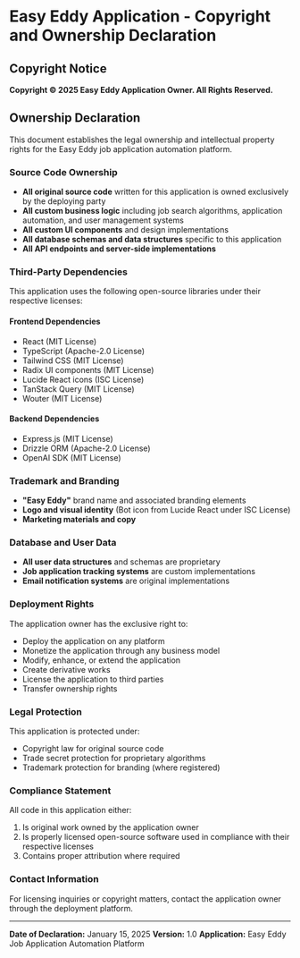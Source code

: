 # Easy Eddy Application - Copyright and Ownership Declaration

## Copyright Notice

**Copyright © 2025 Easy Eddy Application Owner. All Rights Reserved.**

## Ownership Declaration

This document establishes the legal ownership and intellectual property rights for the Easy Eddy job application automation platform.

### Source Code Ownership

- **All original source code** written for this application is owned exclusively by the deploying party
- **All custom business logic** including job search algorithms, application automation, and user management systems
- **All custom UI components** and design implementations
- **All database schemas and data structures** specific to this application
- **All API endpoints and server-side implementations**

### Third-Party Dependencies

This application uses the following open-source libraries under their respective licenses:

#### Frontend Dependencies
- React (MIT License)
- TypeScript (Apache-2.0 License)
- Tailwind CSS (MIT License)
- Radix UI components (MIT License)
- Lucide React icons (ISC License)
- TanStack Query (MIT License)
- Wouter (MIT License)

#### Backend Dependencies
- Express.js (MIT License)
- Drizzle ORM (Apache-2.0 License)
- OpenAI SDK (MIT License)

### Trademark and Branding

- **"Easy Eddy"** brand name and associated branding elements
- **Logo and visual identity** (Bot icon from Lucide React under ISC License)
- **Marketing materials and copy**

### Database and User Data

- **All user data structures** and schemas are proprietary
- **Job application tracking systems** are custom implementations
- **Email notification systems** are original implementations

### Deployment Rights

The application owner has the exclusive right to:
- Deploy the application on any platform
- Monetize the application through any business model
- Modify, enhance, or extend the application
- Create derivative works
- License the application to third parties
- Transfer ownership rights

### Legal Protection

This application is protected under:
- Copyright law for original source code
- Trade secret protection for proprietary algorithms
- Trademark protection for branding (where registered)

### Compliance Statement

All code in this application either:
1. Is original work owned by the application owner
2. Is properly licensed open-source software used in compliance with their respective licenses
3. Contains proper attribution where required

### Contact Information

For licensing inquiries or copyright matters, contact the application owner through the deployment platform.

---

**Date of Declaration:** January 15, 2025
**Version:** 1.0
**Application:** Easy Eddy Job Application Automation Platform